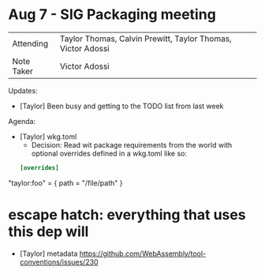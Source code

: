 # Aug 7 - SIG Packaging meeting

|          |      | 
| -------- | -------- |
| Attending  | Taylor Thomas, Calvin Prewitt, Taylor Thomas, Victor Adossi |
| Note Taker | Victor Adossi |

Updates:
- [Taylor] Been busy and getting to the TODO list from last week

Agenda:
- [Taylor] wkg.toml
    - Decision: Read wit package requirements from the world with optional overrides defined in a wkg.toml like so:
    ```toml
    [overrides]
"taylor:foo" = { path = "/file/path" }
# escape hatch: everything that uses this dep will 
- [Taylor] metadata https://github.com/WebAssembly/tool-conventions/issues/230
